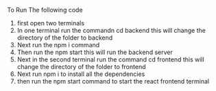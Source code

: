 To Run The following code
1. first open two terminals
2. In one terminal run the commandn cd backend this will change the directory of the folder to backend
3. Next run the npm i command
4. Then run the npm start this will run the backend server
5. Next in the second terminal run the command cd frontend this will change the directory of the folder to frontend
6. Next run npm i to install all the dependencies
7. then run the npm start command to start the react frontend terminal
   
